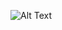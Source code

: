 ![Alt Text](https://i0.wp.com/spartansboxing.com/wp-content/uploads/2023/08/Mike-Tyson.png?fit=1920%2C1080&ssl=1)
